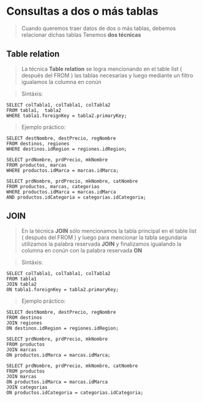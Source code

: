# Consultas a dos o más tablas

> Cuando queremos traer datos de dos o más tablas, 
> debemos relacionar dichas tablas
> Tenemos **dos técnicas**

## Table relation

> La técnica **Table relation** se logra mencionando
> en el table list ( después del FROM ) las tablas necesarias
> y luego mediante un filtro igualamos la columna en conún

> Sintáxis: 

    SELECT colTabla1, colTabla1, colTabla2  
    FROM tabla1,  tabla2  
    WHERE tabla1.foreignKey = tabla2.primaryKey;  

> Ejemplo práctico:

    SELECT destNombre, destPrecio, regNombre  
    FROM destinos, regiones  
    WHERE destinos.idRegion = regiones.idRegion;  

    SELECT prdNombre, prdPrecio, mkNombre  
    FROM productos, marcas  
    WHERE productos.idMarca = marcas.idMarca;  

    SELECT prdNombre, prdPrecio, mkNombre, catNombre  
    FROM productos, marcas, categorias  
    WHERE productos.idMarca = marcas.idMarca  
    AND productos.idCategoria = categorias.idCategoria;  


## JOIN

> En la técnica **JOIN** sólo mencionamos la tabla principal
> en el table list ( después del FROM )
> y luego para mencionar la tabla segundaria
> utilizamos la palabra reservada **JOIN**
> y finalizamos igualando la columna en conún 
> con la palabra reservada **ON**


> Sintáxis:

    SELECT colTabla1, colTabla1, colTabla2  
    FROM tabla1  
    JOIN tabla2  
    ON tabla1.foreignKey = tabla2.primaryKey;  

> Ejemplo práctico:

    SELECT destNombre, destPrecio, regNombre  
    FROM destinos  
    JOIN regiones  
    ON destinos.idRegion = regiones.idRegion; 

    SELECT prdNombre, prdPrecio, mkNombre    
    FROM productos  
    JOIN marcas    
    ON productos.idMarca = marcas.idMarca;  

    SELECT prdNombre, prdPrecio, mkNombre, catNombre  
    FROM productos  
    JOIN marcas    
    ON productos.idMarca = marcas.idMarca  
    JOIN categorias  
    ON productos.idCategoria = categorias.idCategoria;  

